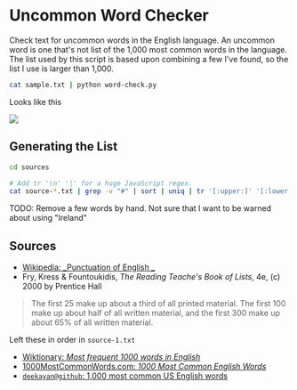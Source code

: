Uncommon Word Checker
=====================

Check text for uncommon words in the English language. An uncommon word is one that's not list of the 1,000 most common words in the language. The list used by this script is based upon combining a few I've found, so the list I use is larger than 1,000.

```bash
cat sample.txt | python word-check.py
```

Looks like this

<img src="https://i.imgur.com/xxg8MJz.png" />

Generating the List
-------------------

```bash
cd sources

# Add tr '\n' '|' for a huge JavaScript regex.
cat source-*.txt | grep -v "#" | sort | uniq | tr '[:upper:]' '[:lower:]'
```

TODO: Remove a few words by hand. Not sure that I want to be warned about using "Ireland"

Sources
-------

* [Wikipedia: _Punctuation of English
_](https://en.wikipedia.org/wiki/Punctuation_of_English)
* Fry, Kress & Fountoukidis, _The Reading Teache's Book of Lists_, 4e, (c) 2000 by Prentice Hall

> The first 25 make up about a third of all printed material. The first 100 make up about half of all written material, and the first 300 make up about 65% of all written material.

Left these in order in `source-1.txt`

* [Wiktionary: _Most frequent 1000 words in English_](https://simple.wiktionary.org/wiki/Wiktionary:Most_frequent_1000_words_in_English)
* [1000MostCommonWords.com: _1000 Most Common English Words_
](https://1000mostcommonwords.com/1000-most-common-english-words/)
* [`deekayan@github`: 1,000 most common US English words
](https://gist.github.com/deekayen/4148741)
